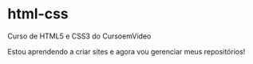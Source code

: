 # html-css
 Curso de HTML5 e CSS3 do CursoemVideo

 Estou aprendendo a criar sites e agora  vou gerenciar meus repositórios!